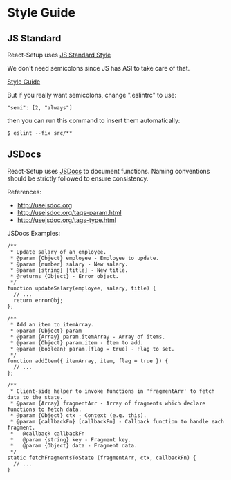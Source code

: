 # Style Guide

## JS Standard

React-Setup uses [JS Standard Style](https://github.com/feross/standard)

We don't need semicolons since JS has ASI to take care of that.

[Style Guide](https://github.com/feross/standard/blob/master/RULES.md)

But if you really want semicolons, change ".eslintrc" to use:
```
"semi": [2, "always"]
```
then you can run this command to insert them automatically:
```
$ eslint --fix src/**
```

## JSDocs

React-Setup uses [JSDocs](http://usejsdoc.org/) to document functions.
Naming conventions should be strictly followed to ensure consistency.

References:
* http://usejsdoc.org
* http://usejsdoc.org/tags-param.html
* http://usejsdoc.org/tags-type.html

JSDocs Examples:

```
/**
 * Update salary of an employee.
 * @param {Object} employee - Employee to update.
 * @param {number} salary - New salary.
 * @param {string} [title] - New title.
 * @returns {Object} - Error object.
 */
function updateSalary(employee, salary, title) {
  // ...
  return errorObj;
};

/**
 * Add an item to itemArray.
 * @param {Object} param
 * @param {Array} param.itemArray - Array of items.
 * @param {Object} param.item - Item to add.
 * @param {boolean} param.[flag = true] - Flag to set.
 */
function addItem({ itemArray, item, flag = true }) {
  // ...
};

/**
 * Client-side helper to invoke functions in 'fragmentArr' to fetch data to the state.
 * @param {Array} fragmentArr - Array of fragments which declare functions to fetch data.
 * @param {Object} ctx - Context (e.g. this).
 * @param {callbackFn} [callbackFn] - Callback function to handle each fragment.
 *   @callback callbackFn
 *   @param {string} key - Fragment key.
 *   @param {Object} data - Fragment data.
 */
static fetchFragmentsToState (fragmentArr, ctx, callbackFn) {
  // ...
}
```
